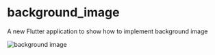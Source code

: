 # background_image

A new Flutter application to show how to implement background image


![background image](https://github.com/flutter-cn/flutter_cookbook/blob/master/examples/background_image/images/1.jpg)
